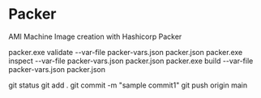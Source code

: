 # Packer
AMI Machine Image creation with Hashicorp Packer


packer.exe validate --var-file packer-vars.json packer.json
packer.exe inspect --var-file packer-vars.json packer.json
packer.exe build --var-file packer-vars.json packer.json

git status
git add .
git commit -m "sample commit1"
git push origin main 

